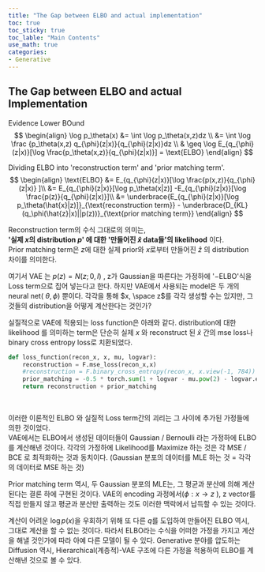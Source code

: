 ```yaml
---
title: "The Gap between ELBO and actual implementation"
toc: true
toc_sticky: true
toc_lable: "Main Contents"
use_math: true
categories:
- Generative
---
```


## The Gap between ELBO and actual Implementation

Evidence Lower BOund
$$
\begin{align}
 \log p_\theta(x) &= \int \log p_\theta(x,z)dz \\
&= \int \log \frac {p_\theta(x,z) q_{\phi}(z|x)}{q_{\phi}(z|x)}dz \\
& \geq \log E_{q_{\phi}(z|x)}[\log \frac{p_\theta(x,z)}{q_{\phi}(z|x)}] = \text{ELBO}
\end{align}
$$



Dividing ELBO into 'reconstruction term' and 'prior matching term'. 
$$
\begin{align}
\text{ELBO} &= E_{q_{\phi}(z|x)}[\log \frac{p(x,z)}{q_{\phi}(z|x)} ]\\
		&= E_{q_{\phi}(z|x)}[\log p_\theta(x|z)] -E_{q_{\phi}(z|x)}[\log \frac{p(z)}{q_{\phi}(z|x)}]\\
		&= \underbrace{E_{q_{\phi}(z|x)}[\log p_\theta(\hat{x}|z)]}_{\text{reconstruction term}} - \underbrace{D_{KL}(q_\phi(\hat{z}|x)||p(z))}_{\text{prior matching term}}
\end{align}
$$


Reconstruction term의 수식 그대로의 의미는,  
**'실제 $x$의 distribution $p$' 에 대한 '만들어진 $\hat{x}$ data들'의 likelihood** 이다.   
Prior matching term은 $z$에 대한 실제 prior와 $x$로부터 만들어진 $\hat{z}$ 의 distribution 차이를 의미한다. 

여기서 VAE 는 $p(z)=N(z;0,I)$ , z가 Gaussian을 따른다는 가정하에 '$-\text{ELBO}$'식을 Loss term으로 집어 넣는다고 한다. 하지만 VAE에서 사용되는 model은 두 개의 neural net( $\theta, \phi$) 뿐이다. 각각을 통해 $x, \space z$를 각각 생성할 수는 있지만, 그것들의 distribution을 어떻게 계산한다는 것인가?

 실질적으로 VAE에 적용되는 loss function은 아래와 같다. distribution에 대한 likelihood 를 의미하는 term은 단순히 실제 $x$ 와 reconstruct 된 $\hat{x}$ 간의 mse loss나 binary cross entropy loss로 치환되었다.

```python
def loss_function(recon_x, x, mu, logvar):
    reconstruction = F.mse_loss(recon_x,x)
    #reconstruction = F.binary_cross_entropy(recon_x, x.view(-1, 784))
    prior_matching = -0.5 * torch.sum(1 + logvar - mu.pow(2) - logvar.exp())
    return reconstruction + prior_matching
```

<br/>

이러한 이론적인 ELBO 와 실질적 Loss term간의 괴리는 그 사이에 추가된 가정들에 의한 것이었다.    
VAE에서는 ELBO에서 생성된 데이터들이 Gaussian / Bernoulli 라는 가정하에 ELBO를 계산해낸 것이다. 각각의 가정하에 Likelihood를 Maximize 하는 것은 각 MSE / BCE 로 최적화하는 것과 동치이다. (Gaussian 분포의 데이터를 MLE 하는 것 = 각각의 데이터로 MSE 하는 것)

Prior matching term 역시, 두  Gaussian 분포의 MLE는, 그 평균과 분산에 의해 계산된다는 결론 하에 구현된 것이다.  VAE의 encoding 과정에서($\phi: x \rightarrow z$ ),  z vector를 직접 만들지 않고 평균과 분산만 출력하는 것도 이러한 맥락에서 납득할 수 있는 것이다.



계산이 어려운 $\log p(x)$을 우회하기 위해 또 다른 $q$를 도입하여 만들어진 ELBO 역시, 그대로 계산을 할 수 없는 것이다. 따라서 ELBO라는 수식을 어떠한 가정을 가지고 계산을 해낼 것인가에 따라 아예 다른 모델이 될 수 있다. Generative 분야를 압도하는 Diffusion 역시, Hierarchical(계층적)-VAE 구조에 다른 가정을 적용하여 ELBO를 계산해낸 것으로 볼 수 있다.



 



<!--

ELBO를 최대화 함으로서 $p_\theta(x)$ 를 최대화 한다는 것은,  $\theta$ 로 생성된 data의 distribution   

-->

